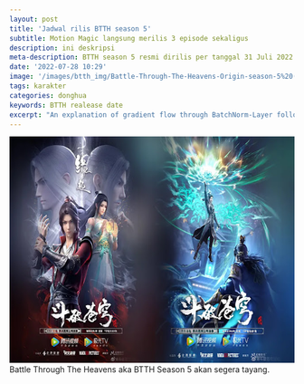 ```yaml
---
layout: post
title: 'Jadwal rilis BTTH season 5'
subtitle: Motion Magic langsung merilis 3 episode sekaligus
description: ini deskripsi
meta-description: BTTH season 5 resmi dirilis per tanggal 31 Juli 2022. Pihak Motion Magic langsung merilis 3 episode sekaligus
date: '2022-07-28 10:29'
image: '/images/btth_img/Battle-Through-The-Heavens-Origin-season-5%20(1).jpg'
tags: karakter
categories: donghua
keywords: BTTH realease date
excerpt: "An explanation of gradient flow through BatchNorm-Layer following the circuit representation learned in Standfords class CS231n."
---
```


<img alt='btth' src="/images/btth_img/Battle-Through-The-Heavens-Origin-season-5%20(1).jpg" width="640" height="400"/>
Battle Through The Heavens aka BTTH Season 5 akan segera tayang.
